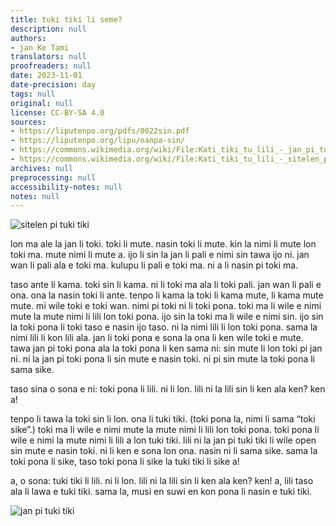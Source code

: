 ```yaml
---
title: tuki tiki li seme?
description: null
authors:
- jan Ke Tami
translators: null
proofreaders: null
date: 2023-11-01
date-precision: day
tags: null
original: null
license: CC-BY-SA 4.0
sources:
- https://liputenpo.org/pdfs/0022sin.pdf
- https://liputenpo.org/lipu/nanpa-sin/
- https://commons.wikimedia.org/wiki/File:Kati_tiki_tu_lili_-_jan_pi_tuki_tiki.png
- https://commons.wikimedia.org/wiki/File:Kati_tiki_tu_lili_-_sitelen_pi_tuki_tiki.png
archives: null
preprocessing: null
accessibility-notes: null
notes: null
---
```


![sitelen pi tuki tiki](https://upload.wikimedia.org/wikipedia/commons/c/c7/Kati_tiki_tu_lili_-_sitelen_pi_tuki_tiki.png)

lon ma ale la jan li toki. toki li mute. nasin toki li mute. kin la nimi li mute lon toki ma. mute nimi li mute a. ijo li sin la jan li pali e nimi sin tawa ijo ni. jan wan li pali ala e toki ma. kulupu li pali e toki ma. ni a li nasin pi toki ma.

taso ante li kama. toki sin li kama. ni li toki ma ala li toki pali. jan wan li pali e ona. ona la nasin toki li ante. tenpo li kama la toki li kama mute, li kama mute mute. mi wile toki e toki wan. nimi pi toki ni li toki pona. toki ma li wile e nimi mute la mute nimi li lili lon toki pona. ijo sin la toki ma li wile e nimi sin. ijo sin la toki pona li toki taso e nasin ijo taso. ni la nimi lili li lon toki pona. sama la nimi lili li kon lili ala. jan li toki pona e sona la ona li ken wile toki e mute. tawa jan pi toki pona ala la toki pona li ken sama ni: sin mute li lon toki pi jan ni. ni la jan pi toki pona li sin mute e nasin toki. ni pi sin mute la toki pona li sama sike.

taso sina o sona e ni: toki pona li lili. ni li lon. lili ni la lili sin li ken ala ken? ken a!

tenpo li tawa la toki sin li lon. ona li tuki tiki. (toki pona la, nimi li sama “toki sike”.) toki ma li wile e nimi mute la mute nimi li lili lon toki pona. toki pona li wile e nimi la mute nimi li lili a lon tuki tiki. lili ni la jan pi tuki tiki li wile open sin mute e nasin toki. ni li ken e sona lon ona. nasin ni li sama sike. sama la toki pona li sike, taso toki pona li sike la tuki tiki li sike a!

a, o sona: tuki tiki li lili. ni li lon. lili ni la lili sin li ken ala ken? ken! a, lili taso ala li lawa e tuki tiki. sama la, musi en suwi en kon pona li nasin e tuki tiki.

![jan pi tuki tiki](https://upload.wikimedia.org/wikipedia/commons/e/ef/Kati_tiki_tu_lili_-_jan_pi_tuki_tiki.png)